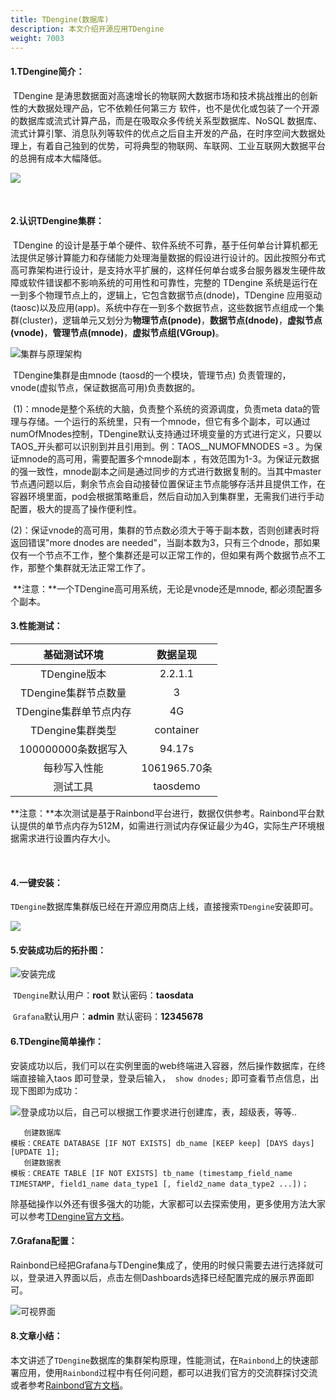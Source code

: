 ```yaml
---
title: TDengine(数据库)
description: 本文介绍开源应用TDengine
weight: 7003
---
```


#### 1.TDengine简介：

​		TDengine  是涛思数据面对高速增长的物联网大数据市场和技术挑战推出的创新性的大数据处理产品，它不依赖任何第三方 软件，也不是优化或包装了一个开源的数据库或流式计算产品，而是在吸取众多传统关系型数据库、NoSQL 数据库、流式计算引擎、消息队列等软件的优点之后自主开发的产品，在时序空间大数据处理上，有着自己独到的优势，可将典型的物联网、车联网、工业互联网大数据平台的总拥有成本大幅降低。

![](https://static.goodrain.com/docs/5.4/opensource-app/tdengine/TDjiagou.png)

​		                                          			

#### 2.认识TDengine集群：

​		TDengine 的设计是基于单个硬件、软件系统不可靠，基于任何单台计算机都无法提供足够计算能力和存储能力处理海量数据的假设进行设计的。因此按照分布式高可靠架构进行设计，是支持水平扩展的，这样任何单台或多台服务器发生硬件故障或软件错误都不影响系统的可用性和可靠性，完整的 TDengine 系统是运行在一到多个物理节点上的，逻辑上，它包含数据节点(dnode)，TDengine 应用驱动(taosc)以及应用(app)。系统中存在一到多个数据节点，这些数据节点组成一个集群(cluster)，逻辑单元又划分为**物理节点(pnode)**，**数据节点(dnode)**，**虚拟节点(vnode)**，**管理节点(mnode)**，**虚拟节点组(VGroup)**。

![集群与原理架构](https://static.goodrain.com/docs/5.4/opensource-app/tdengine/jiagou.png)

​		TDengine集群是由mnode (taosd的一个模块，管理节点)  负责管理的，vnode(虚拟节点，保证数据高可用)负责数据的。

​		(1)：mnode是整个系统的大脑，负责整个系统的资源调度，负责meta data的管理与存储。一个运行的系统里，只有一个mnode，但它有多个副本，可以通过numOfMnodes控制，TDengine默认支持通过环境变量的方式进行定义，只要以TAOS_开头都可以识别到并且引用到。例：TAOS__NUMOFMNODES =3 。为保证mnode的高可用，需要配置多个mnode副本 ，有效范围为1-3。为保证元数据的强一致性，mnode副本之间是通过同步的方式进行数据复制的。当其中master节点遇问题以后，剩余节点会自动接替位置保证主节点能够存活并且提供工作，在容器环境里面，pod会根据策略重启，然后自动加入到集群里，无需我们进行手动配置，极大的提高了操作便利性。

​		(2)：保证vnode的高可用，集群的节点数必须大于等于副本数，否则创建表时将返回错误"more dnodes are needed"，当副本数为3，只有三个dnode，那如果仅有一个节点不工作，整个集群还是可以正常工作的，但如果有两个数据节点不工作，那整个集群就无法正常工作了。

​		**注意：**一个TDengine高可用系统，无论是vnode还是mnode, 都必须配置多个副本。



#### 3.性能测试：

|      基础测试环境      |   数据呈现   |
| :--------------------: | :----------: |
|      TDengine版本      |   2.2.1.1    |
|  TDengine集群节点数量  |      3       |
| TDengine集群单节点内存 |      4G      |
|    TDengine集群类型    |  container   |
|  100000000条数据写入   |    94.17s    |
|      每秒写入性能      | 1061965.70条 |
|        测试工具        |   taosdemo   |

​		**注意：**本次测试是基于Rainbond平台进行，数据仅供参考。Rainbond平台默认提供的单节点内存为512M，如需进行测试内存保证最少为4G，实际生产环境根据需求进行设置内存大小。

​								

#### 4.一键安装：

​		`TDengine`数据库集群版已经在开源应用商店上线，直接搜索`TDengine`安装即可。

![](https://static.goodrain.com/docs/5.4/opensource-app/tdengine/sousuo.png)



#### 5.安装成功后的拓扑图：

![安装完成](https://static.goodrain.com/docs/5.4/opensource-app/tdengine/install.png)

​		`TDengine`默认用户：**root**  默认密码：**taosdata**

​		`Grafana`默认用户：**admin**  默认密码：**12345678** 



#### 6.TDengine简单操作：

​		安装成功以后，我们可以在实例里面的web终端进入容器，然后操作数据库，在终端直接输入taos 即可登录，登录后输入，``` show dnodes;``` 即可查看节点信息，出现下图即为成功：

![](https://static.goodrain.com/docs/5.4/opensource-app/tdengine/4293197b1fa638359ff8faaa45187df.png)
​		登录成功以后，自己可以根据工作要求进行创建库，表，超级表，等等..

``` 
   创建数据库
模板：CREATE DATABASE [IF NOT EXISTS] db_name [KEEP keep] [DAYS days] [UPDATE 1];
   创建数据表
模板：CREATE TABLE [IF NOT EXISTS] tb_name (timestamp_field_name TIMESTAMP, field1_name data_type1 [, field2_name data_type2 ...])；
```

​		除基础操作以外还有很多强大的功能，大家都可以去探索使用，更多使用方法大家可以参考[TDengine官方文档](https://www.taosdata.com/cn/documentation/)。



#### 7.Grafana配置：

​		Rainbond已经把Grafana与TDengine集成了，使用的时候只需要去进行选择就可以，登录进入界面以后，点击左侧Dashboards选择已经配置完成的展示界面即可。

![可视界面](https://static.goodrain.com/docs/5.4/opensource-app/tdengine/monrtor0.png)



#### 8.文章小结：

​		本文讲述了`TDengine`数据库的集群架构原理，性能测试，在`Rainbond`上的快速部署应用，使用`Rainbond`过程中有任何问题，都可以进我们官方的交流群探讨交流或者参考[Rainbond官方文档](https://www.rainbond.com/docs/)。
